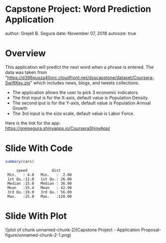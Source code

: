 Capstone Project: Word Prediction Application
========================================================
author: Grejell B. Segura
date: November 07, 2018
autosize: true

Overview
========================================================
This application will predict the next word when a phrase is entered. The data was taken from "https://d396qusza40orc.cloudfront.net/dsscapstone/dataset/Coursera-SwiftKey.zip" which includes news, blogs, and tweets collections.

- The application allows the user to pick 3 economic indicators.
- The first input is for the X-axis, default value is Population Density.
- The second iput is for the Y-axis, default value is Population Annual Growth
- The 3rd input is the size scale, default value is Labor Force.

Here is the link for the app:
https://grejsegura.shinyapps.io/CourseraShinyApp/

Slide With Code
========================================================


```r
summary(cars)
```

```
     speed           dist       
 Min.   : 4.0   Min.   :  2.00  
 1st Qu.:12.0   1st Qu.: 26.00  
 Median :15.0   Median : 36.00  
 Mean   :15.4   Mean   : 42.98  
 3rd Qu.:19.0   3rd Qu.: 56.00  
 Max.   :25.0   Max.   :120.00  
```

Slide With Plot
========================================================

![plot of chunk unnamed-chunk-2](Capstone Project - Application Proposal-figure/unnamed-chunk-2-1.png)
